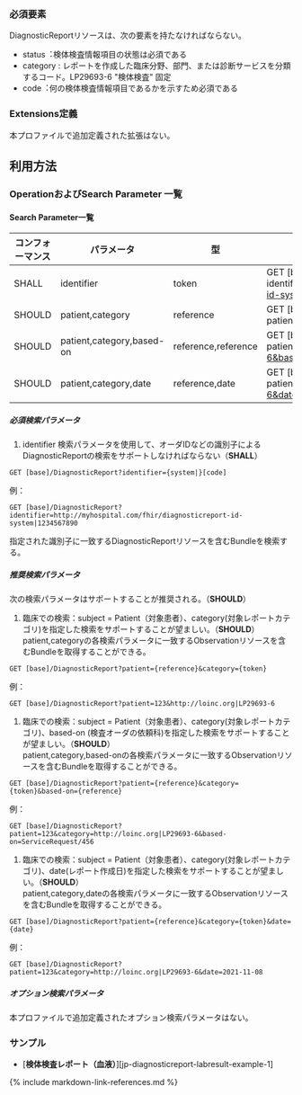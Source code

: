 ### 必須要素
DiagnosticReportリソースは、次の要素を持たなければならない。

 - status︓検体検査情報項目の状態は必須である
 - category : レポートを作成した臨床分野、部門、または診断サービスを分類するコード。LP29693-6 "検体検査" 固定
 - code︓何の検体検査情報項目であるかを示すため必須である


### Extensions定義

 本プロファイルで追加定義された拡張はない。

## 利用方法

### OperationおよびSearch Parameter 一覧
#### Search Parameter一覧

| コンフォーマンス | パラメータ    | 型     | 例                                                           |
| ---------------- | ------------- | ------ | ------------------------------------------------------------ |
| SHALL | identifier | token  |GET [base]/DiagnosticReport?identifier=http://myhospital.com/fhir/diagnosticreport-id-system\|1234567890 |
| SHOULD | patient,category | reference  | GET [base]/DiagnosticReport?patient=123&category=http://loinc.org\|LP29693-6 |
| SHOULD | patient,category,based-on | reference,reference  | GET [base]/DiagnosticReport?patient=123&category=http://loinc.org\|LP29693-6&based-on=ServiceRequest/456 |
| SHOULD | patient,category,date | reference,date  | GET [base]/Observation?patient=123&category=http://loinc.org\|LP29693-6&date=le2020-12-31 |

##### 必須検索パラメータ

1. identifier 検索パラメータを使用して、オーダIDなどの識別子によるDiagnosticReportの検索をサポートしなければならない（**SHALL**）
```
GET [base]/DiagnosticReport?identifier={system|}[code]
```
例：
```
GET [base]/DiagnosticReport?identifier=http://myhospital.com/fhir/diagnosticreport-id-system|1234567890
```
指定された識別子に一致するDiagnosticReportリソースを含むBundleを検索する。

##### 推奨検索パラメータ
次の検索パラメータはサポートすることが推奨される。（**SHOULD**）

1. 臨床での検索：subject = Patient（対象患者）、category(対象レポートカテゴリ)を指定した検索をサポートすることが望ましい。（**SHOULD**）  
patient,categoryの各検索パラメータに一致するObservationリソースを含むBundleを取得することができる。
```
GET [base]/DiagnosticReport?patient={reference}&category={token}
```
例：
```
GET [base]/DiagnosticReport?patient=123&http://loinc.org|LP29693-6
```
1. 臨床での検索：subject = Patient（対象患者）、category(対象レポートカテゴリ)、based-on (検査オーダの依頼科)を指定した検索をサポートすることが望ましい。（**SHOULD**）  
patient,category,based-onの各検索パラメータに一致するObservationリソースを含むBundleを取得することができる。  
```
GET [base]/DiagnosticReport?patient={reference}&category={token}&based-on={reference}
```
例：
```
GET [base]/DiagnosticReport?patient=123&category=http://loinc.org|LP29693-6&based-on=ServiceRequest/456
```
1. 臨床での検索：subject = Patient（対象患者）、category(対象レポートカテゴリ)、date(レポート作成日)を指定した検索をサポートすることが望ましい。（**SHOULD**）  
patient,category,dateの各検索パラメータに一致するObservationリソースを含むBundleを取得することができる。  
```
GET [base]/DiagnosticReport?patient={reference}&category={token}&date={date}
```
例：
```
GET [base]/DiagnosticReport?patient=123&category=http://loinc.org|LP29693-6&date=2021-11-08
```

##### オプション検索パラメータ

 本プロファイルで追加定義されたオプション検索パラメータはない。

### サンプル

* [**検体検査レポート（血液）**][jp-diagnosticreport-labresult-example-1]

{% include markdown-link-references.md %}